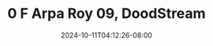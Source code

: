 --- 
title: "0 F Arpa Roy 09, DoodStream"
description: "  bokeh 0 F Arpa Roy 09, DoodStream instagram durasi panjang new"
date: 2024-10-11T04:12:26-08:00
file_code: "ah8of4obhgmr"
draft: false
cover: "d4synfnxv6xbvngd.jpg"
tags: ["Arpa", "Roy", "DoodStream", "bokep-indo", "bokep-viral", "bokep-ig"]
length: 258
fld_id: "1483157"
foldername: "Arpa Roy"
categories: ["Arpa Roy"]
views: 0
---